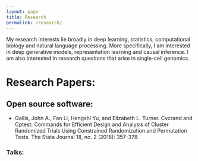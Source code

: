 ```yaml
---
layout: page
title: Research
permalink: /research/
---
```


My research interests lie broadly in deep learning, statistics, computational biology and natural language processing.  More specifically, I am interested in deep generative models, representation learning and causal inference. I am also interested in research questions that arise in single-cell genomics. 

# Research Papers:

## Open source software:

- Gallis, John A., Fan Li, Hengshi Yu, and Elizabeth L. Turner. Cvcrand and Cptest: Commands for Efficient Design and Analysis of Cluster Randomized Trials Using Constrained Randomization and Permutation Tests. The Stata Journal 18, no. 2 (2018): 357-378.

### Talks:

